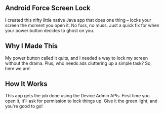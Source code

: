 ## Android Force Screen Lock
I created this nifty little native Java app that does one thing – locks your screen the moment you open it. No fuss, no muss. Just a quick fix for when your power button decides to ghost on you.

## Why I Made This
My power button called it quits, and I needed a way to lock my screen without the drama. Plus, who needs ads cluttering up a simple task? So, here we are!

## How It Works
This app gets the job done using the Device Admin APIs. First time you open it, it'll ask for permission to lock things up. Give it the green light, and you're good to go!
